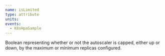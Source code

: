 ```yaml
---
name: isLimited
type: attribute
units:
events:
  - K8sHpaSample 
---
```


Boolean representing whether or not the autoscaler is capped, either up or down, by the maximum or minimum replicas configured.